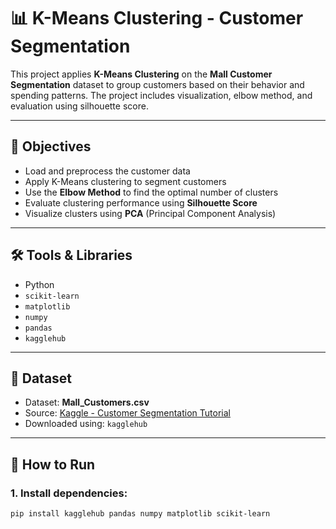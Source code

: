 # 📊 K-Means Clustering - Customer Segmentation

This project applies **K-Means Clustering** on the **Mall Customer Segmentation** dataset to group customers based on their behavior and spending patterns. The project includes visualization, elbow method, and evaluation using silhouette score.

---

## 🎯 Objectives

- Load and preprocess the customer data
- Apply K-Means clustering to segment customers
- Use the **Elbow Method** to find the optimal number of clusters
- Evaluate clustering performance using **Silhouette Score**
- Visualize clusters using **PCA** (Principal Component Analysis)

---

## 🛠 Tools & Libraries

- Python
- `scikit-learn`
- `matplotlib`
- `numpy`
- `pandas`
- `kagglehub`

---

## 📂 Dataset

- Dataset: **Mall_Customers.csv**
- Source: [Kaggle - Customer Segmentation Tutorial](https://www.kaggle.com/datasets/vjchoudhary7/customer-segmentation-tutorial-in-python)
- Downloaded using: `kagglehub`

---

## 🧪 How to Run

### 1. Install dependencies:

```bash
pip install kagglehub pandas numpy matplotlib scikit-learn
